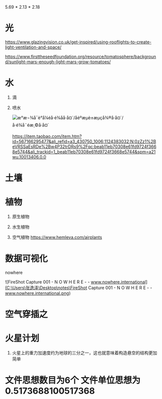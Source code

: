5.69 * 2.13 * 2.18

# 光

<https://www.glazingvision.co.uk/get-inspired/using-rooflights-to-create-light-ventilation-and-space/>

<https://www.firsttheseedfoundation.org/resource/tomatosphere/background/sunlight-mars-enough-light-mars-grow-tomatoes/>

# 水

1. 滴

2. 喷水

   ![æ°æ¬¾å¯è°å¼éå·é¾åå·å¤´/å­èºæµè±æµçå¾®å·å¤´/å·é¾å¨éæ¸©å·å¤´](https://img.alicdn.com/img/bao/uploaded/i4/i2/3066040634/TB2Dt6taSFjpuFjSspbXXXagVXa_!!3066040634.jpg_420x280Q50s50.jpg_.webp)

   <https://item.taobao.com/item.htm?id=567166295477&ali_refid=a3_430750_1006:1124383032:N:0zZz1%2BeVRSSaEsRDe%2Bw4P32trDRs9%2Fqc:beab11eb70308e61fd9724f3668e5744&ali_trackid=1_beab11eb70308e61fd9724f3668e5744&spm=a21wu.10013406.0.0>

   

# 土壤

# 植物

1. 原生植物

2. 水生植物

3. 空气植物 <https://www.hemleva.com/airplants>

   

# 数据可视化

nowhere

![FireShot Capture 001 - N O W H E R E - - www.nowhere.international](C:\Users\张逸泽\Desktop\notes\FireShot Capture 001 - N O W H E R E - - www.nowhere.international.png)

# 空气穿插之

# 火星计划

1. 火星上的重力加速度约为地球的三分之一，这也就意味着构造悬空的结构更加简单





# 文件思想数目为6个 文件单位思想为0.5173688100517368